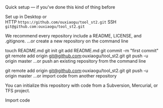 Quick setup — if you've done this kind of thing before

 Set up in Desktop	or	
HTTP ``` https://github.com/ouxiaogu/tool_st2.git ```
SSH ``` git@github.com:ouxiaogu/tool_st2.git ```
	
We recommend every repository include a README, LICENSE, and .gitignore.
…or create a new repository on the command line


touch README.md
git init
git add README.md
git commit -m "first commit"
git remote add origin git@github.com:ouxiaogu/tool_st2.git
git push -u origin master
…or push an existing repository from the command line


git remote add origin git@github.com:ouxiaogu/tool_st2.git
git push -u origin master
…or import code from another repository

You can initialize this repository with code from a Subversion, Mercurial, or TFS project.

Import code
